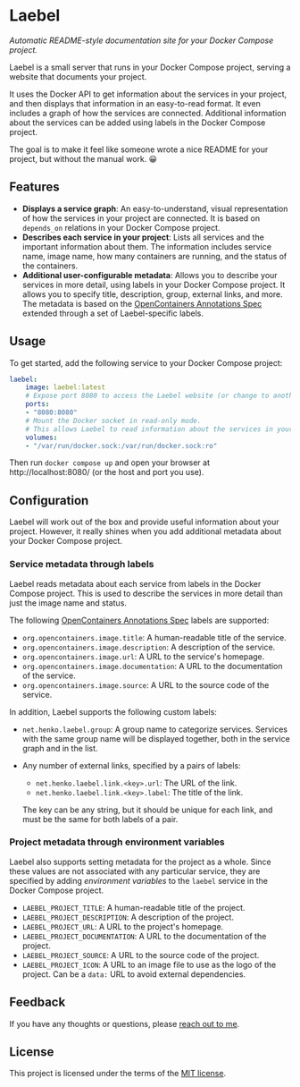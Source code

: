 # Laebel

_Automatic README-style documentation site for your Docker Compose project._

Laebel is a small server that runs in your Docker Compose project, serving a website that documents your project.

It uses the Docker API to get information about the services in your project,
and then displays that information in an easy-to-read format.
It even includes a graph of how the services are connected.
Additional information about the services can be added using labels in the Docker Compose project.

The goal is to make it feel like someone wrote a nice README for your project, but without the manual work. 😀

## Features

- **Displays a service graph**: An easy-to-understand, visual representation of how the services in your project are connected. 
  It is based on `depends_on` relations in your Docker Compose project.
- **Describes each service in your project**: Lists all services and the important information about them.
  The information includes service name, image name, how many containers are running, and the status of the containers.
- **Additional user-configurable metadata**: Allows you to describe your services in more detail, 
  using labels in your Docker Compose project.
  It allows you to specify title, description, group, external links, and more.
  The metadata is based on the [OpenContainers Annotations Spec](https://specs.opencontainers.org/image-spec/annotations/) 
  extended through a set of Laebel-specific labels. 

## Usage

To get started, add the following service to your Docker Compose project:

```yaml
laebel:
    image: laebel:latest
    # Expose port 8080 to access the Laebel website (or change to another port if you prefer).
    ports:
    - "8080:8080"
    # Mount the Docker socket in read-only mode.
    # This allows Laebel to read information about the services in your project.
    volumes:
    - "/var/run/docker.sock:/var/run/docker.sock:ro"
```

Then run `docker compose up` and open your browser at http://localhost:8080/ (or the host and port you use).

## Configuration

Laebel will work out of the box and provide useful information about your project.
However, it really shines when you add additional metadata about your Docker Compose project.

### Service metadata through labels

Laebel reads metadata about each service from labels in the Docker Compose project.
This is used to describe the services in more detail than just the image name and status.

The following [OpenContainers Annotations Spec](https://specs.opencontainers.org/image-spec/annotations/) labels are supported:

- `org.opencontainers.image.title`: A human-readable title of the service.
- `org.opencontainers.image.description`: A description of the service.
- `org.opencontainers.image.url`: A URL to the service's homepage.
- `org.opencontainers.image.documentation`: A URL to the documentation of the service.
- `org.opencontainers.image.source`: A URL to the source code of the service.

In addition, Laebel supports the following custom labels:

- `net.henko.laebel.group`: A group name to categorize services.
  Services with the same group name will be displayed together, both in the service graph and in the list.
- Any number of external links, specified by a pairs of labels:
  - `net.henko.laebel.link.<key>.url`: The URL of the link.
  - `net.henko.laebel.link.<key>.label`: The title of the link.
    
  The key can be any string, but it should be unique for each link, and must be the same for both labels of a pair. 

### Project metadata through environment variables

Laebel also supports setting metadata for the project as a whole.
Since these values are not associated with any particular service, 
they are specified by adding _environment variables_ to the `laebel` service in the Docker Compose project.

- `LAEBEL_PROJECT_TITLE`: A human-readable title of the project.
- `LAEBEL_PROJECT_DESCRIPTION`: A description of the project.
- `LAEBEL_PROJECT_URL`: A URL to the project's homepage.
- `LAEBEL_PROJECT_DOCUMENTATION`: A URL to the documentation of the project.
- `LAEBEL_PROJECT_SOURCE`: A URL to the source code of the project.
- `LAEBEL_PROJECT_ICON`: A URL to an image file to use as the logo of the project.
  Can be a `data:` URL to avoid external dependencies.

## Feedback

If you have any thoughts or questions, please [reach out to me](https://henko.net/contact/).

## License

This project is licensed under the terms of the [MIT license](LICENSE.md).
